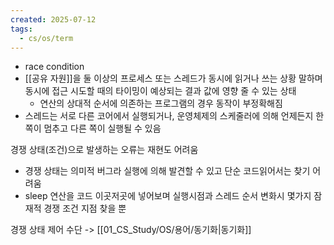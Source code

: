 ```yaml
---
created: 2025-07-12
tags:
  - cs/os/term
---
```

- race condition
- [[공유 자원]]을 둘 이상의 프로세스 또는 스레드가 동시에 읽거나 쓰는 상황 말하며 동시에 접근 시도할 때의 타이밍이 예상되는 결과 값에 영향 줄 수 있는 상태
	- 연산의 상대적 순서에 의존하는 프로그램의 경우 동작이 부정확해짐
- 스레드는 서로 다른 코어에서 실행되거나, 운영체제의 스케줄러에 의해 언제든지 한쪽이 멈추고 다른 쪽이 실행될 수 있음

경쟁 상태(조건)으로 발생하는 오류는 재현도 어려움
- 경쟁 상태는 의미적 버그라 실행에 의해 발견할 수 있고 단순 코드읽어서는 찾기 어려움
- sleep 연산을 코드 이곳저곳에 넣어보며 실행시점과 스레드 순서 변화시 몇가지 잠재적 경쟁 조건 지점 찾을 뿐

경쟁 상태 제어 수단 -> [[01_CS_Study/OS/용어/동기화|동기화]]